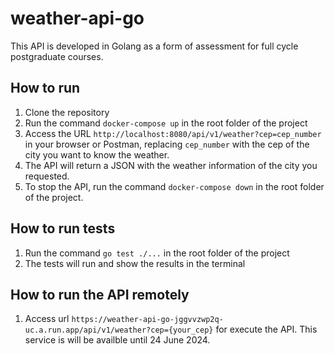 # weather-api-go
This API is developed in Golang as a form of assessment for full cycle postgraduate courses.

## How to run

1) Clone the repository
2) Run the command `docker-compose up` in the root folder of the project
3) Access the URL `http://localhost:8080/api/v1/weather?cep=cep_number` in your browser or Postman, replacing `cep_number` with the cep of the city you want to know the weather.
4) The API will return a JSON with the weather information of the city you requested.
5) To stop the API, run the command `docker-compose down` in the root folder of the project.

## How to run tests

1) Run the command `go test ./...` in the root folder of the project
2) The tests will run and show the results in the terminal

## How to run the API remotely

1) Access url `https://weather-api-go-jggvvzwp2q-uc.a.run.app/api/v1/weather?cep={your_cep}` for execute the API. This service is will be availble until 24 June 2024.